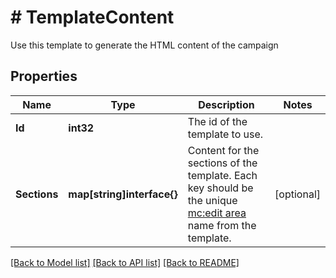 # # TemplateContent
Use this template to generate the HTML content of the campaign

## Properties 


Name | Type | Description | Notes
------------ | ------------- | ------------- | -------------
**Id**| **int32** | The id of the template to use.  |
**Sections**| **map[string]interface{}** | Content for the sections of the template. Each key should be the unique [mc:edit area](https://mailchimp.com/help/create-editable-content-areas-with-mailchimps-template-language/) name from the template.  | [optional]


[[Back to Model list]](../../README.md#models) [[Back to API list]](../../README.md#endpoints) [[Back to README]](../../README.md)

